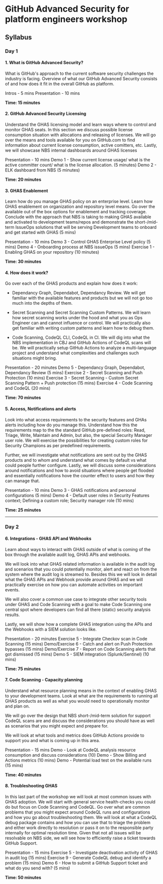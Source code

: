 
# GitHub Advanced Security for platform engineers workshop

## Syllabus

### Day 1

#### 1. What is GitHub Advanced Security? 
What is GitHub's approach to the current software security challenges the industry is facing. Overview of what our GitHub Advanced Security consists of and how does it fit in the overall GitHub as platform.

Intros - 5 mins
Presentation - 10 mins

**Time: 15 minutes**

#### 2. GitHub Advanced Security Licensing
Understand the GHAS licensing model and learn ways where to control and monitor GHAS seats. In this section we discuss possible license consumption situation with allocations and releasing of licenses.
We will go over the means and tools available for you on GitHub.com to find information about current license consumption, active comitters, etc. Lastly, we will showcase NBS internal dashboards around GHAS licenses 

Presentation - 10 mins
Demo 1 - Show current license usage/ what is the active committer count/ what is the license allocation. (5 minutes)
Demo 2 - ELK dashboard from NBS (5 minutes)

**Time: 20 minutes**

#### 3. GHAS Enablement
Learn how do you manage GHAS policy on an enterprise level. Learn how GHAS enablement on organization and repository level means. Go over the available out of the box options for enablement and tracking coverage.
Conclude with the approach that NBS is taking to making GHAS available and activated to development teams/repos and demonstrate the short-/mid-term IssueOps solutions that will be serving Development teams to onboard and get started with GHAS (5 mins)

Presentation - 10 mins
Demo 3 - Control GHAS Enterprise Level policy (5 mins)
Demo 4 - Onboarding process at NBS issueOps (5 mins)
Exercise 1 - Enabling GHAS on your repository (10 minutes)

**Time: 30 minutes**

#### 4. How does it work?
Go over each of the GHAS products and explain how does it work:
- Dependancy Graph, Dependabot, Dependancy Review. We will get familiar with the available features and products but we will not go too much into the depths of them. 

- Secret Scanning and Secret Scanning Custom Patterns. We will learn how secret scanning works under the hood and what you as Ops Engineer can and cannot influence or control. We will practically also get familiar with writing custom patterns and learn how to debug them.

- Code Scanning, CodeQL CLI, CodeQL in CI. We will dig into what the NBS implementation in CBJ and GitHub Actions of CodeQL scans will be. We will practically setup GitHub Actions to analyze a multi-language project and understand what complexities and challenges such situations might bring.

Presentation - 20 minutes
Demo 5 - Dependancy Graph, Dependabot, Dependancy Review (5 mins)
Exercise 2 - Secret Scanning and Push Protection (10 mins)
Exercise 3 - Secret Scanning - Custom Secret Scanning Pattern + Push protection (15 mins)
Exercise 4 - Code Scanning and CodeQL (20 mins)

**Time: 70 minutes**

#### 5. Access, Notifications and alerts

Look into what access requirements to the security features and GHAs alerts including how do you manage this. Understand how this the requirements map to the the standard GitHub pre-defined roles: Read, Triage, Write, Maintain and Admin, but also, the special Security Manager user role. We will exercise the possibilities for creating custom roles for Security Champions as per predefined requirements. 

Further, we will investigate what notifications are sent out by the GHAS products and to whom and understand what comes by default vs what could people further configure.
Lastly, we will discuss some considerations around notifications and how to avoid situations where people get flooded and essentially notifications hove the counter effect to users and how they can manage that.

Presentation - 10 mins
Demo 3 - GHAS notifications and personal configurations (5 mins)
Demo 4 - Default user roles in Security Features context; Defining a custom role; Security manager role (10 mins)

**Time: 25 minutes**

---

### Day 2

#### 6. Integrations - GHAS API and Webhooks

Learn about ways to interact with GHAS outside of what is coming of the box through the available audit log, GHAS APIs and webhooks. 

We will look into what GHAS related information is available in the audit log and scenarios that you could potentially monitor, alert and react on from the system where the audit log is streamed to.
Besides this we will look in detail what the GHAS APIs and Webhook provide around GHAS and we will practically exercise on how you can automate activities on important events.

We will also cover a common use case to integrate other security tools under GHAS and Code Scanning with a goal to make Code Scanning one central spot where developers can find all there (static) security analysis results. 

Lastly, we will show how a complete GHAS integration using the APIs and the Webhooks with a SIEM solution looks like.

Presentation - 20 minutes
Exercise 5 - Integrate Checkov scan in Code Scanning (15 mins)
Demo/Exercise  6 - Catch and alert on Push Protection bypasses (15 mins)
Demo/Exercise 7 - Report on Code Scanning alerts that got dismissed (15 mins)
Demo 5 - SIEM integration (Splunk/Sentinel) (10 mins)

**Time: 75 minutes**

#### 7. Code Scanning - Capacity planning

Understand what resource planning means in the context of enabling GHAS to your development teams. Look at what are the requirements to running all GHAS products as well as what you would need to operationally monitor and plan on.

We will go over the design that NBS short-/mid-term solution for support CodeQL scans are and discuss the considerations you should have as well as scenarios that you might expect and prepare for.

We will look at what tools and metrics does GitHub Actions provide to support you and what is coming up in this area.

Presentation - 15 mins
Demo - Look at CodeQL analysis resource consumption and discuss considerations (10)
Demo - Show Billing and Actions metrics (10 mins)
Demo - Potential load test on the available runs (15 mins)

**Time: 40 minutes**

#### 8. Troubleshooting GHAS

In this last part of the workshop we will look at most common issues with GHAS adoption. We will start with general service health-checks you could do but focus on Code Scanning and CodeQL. Go over what are common problems that you might expect around CodeQL runs and configurations and how you go about troubleshooting them. We will look at what a CodeQL debug package contains and how you can use that to triage the problem and either work directly to resolution or pass it on to the responsible party internally for optimal resolution time. Given that not all issues will be resolvable on NBS side, we will see how to efficiently raise a ticket towards GitHub Support.

Presentation - 15 mins
Exercise 5 - Investigate deactivation activity of GHAS in audit log (15 mins)
Exercise 9 - Generate CodeQL debug and identify a problem (15 mins)
Demo 6 - How to submit a GitHub Support ticket and what do you send with? (5 mins)

**Time: 50 minutes**
